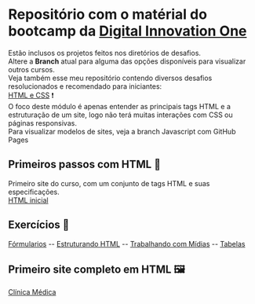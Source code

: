 # Repositório com o matérial do bootcamp da [Digital Innovation One](https://web.dio.me)
Estão inclusos os projetos feitos nos diretórios de desafios. <br>
Altere a **Branch** atual para alguma das opções disponíveis para visualizar outros cursos. <br>
Veja também esse meu repositório contendo diversos desafios resolucionados e recomendado para iniciantes: <br>
[HTML e CSS](https://github.com/Gabryel-Barboza/HTML-e-CSS) ❗
<br>
O foco deste módulo é apenas entender as principais tags HTML e a estruturação de um site, logo não terá muitas interações com CSS ou páginas responsivas.
<br>
Para visualizar modelos de sites, veja a branch Javascript com GitHub Pages 

## Primeiros passos com HTML 👶
Primeiro site do curso, com um conjunto de tags HTML e suas especificações. <br>
[HTML inicial](https://github.com/Gabryel-Barboza/DIO/blob/HTML/web_developer/html/Desafios/html_inicial.html)

## Exercícios 📝
[Fórmularios](https://github.com/Gabryel-Barboza/DIO/blob/HTML/web_developer/html/formularios.html) --
[Estruturando HTML](https://github.com/Gabryel-Barboza/DIO/blob/HTML/web_developer/html/estruturando_html.html) --
[Trabalhando com Mídias](https://github.com/Gabryel-Barboza/DIO/blob/HTML/web_developer/html/trabalhando_com_midias.html) --
[Tabelas](https://github.com/Gabryel-Barboza/DIO/blob/HTML/web_developer/html/tabelas.html)  

## Primeiro site completo em HTML 🖼
[Clínica Médica](https://github.com/Gabryel-Barboza/DIO/blob/HTML/web_developer/html/Desafios/clinica_medica/index.html)
